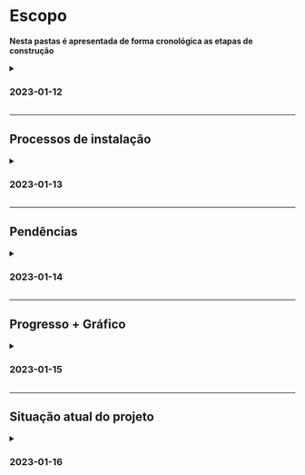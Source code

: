 # Escopo

**Nesta pastas é apresentada de forma cronológica as etapas de construção**

<details>
	<summary>
		<h3>2023-01-12</h3>
	</summary>
	
> O arquivo 00.md contém a separação ordenada das demandas recebidas por e-mail
	
[00.md](https://github.com/kromodoro/zpt-vendas/blob/main/Escopo/2023-01-12/00.md)
	
> O arquivo 00.md contém o plano de execução estruturado
	
[01.md](https://github.com/kromodoro/zpt-vendas/blob/main/Escopo/2023-01-12/01.md)

### Esboço das telas usando 'Mobile First'

> Página de Logs
	
![card-log-form-view.png](https://github.com/kromodoro/zpt-vendas/blob/main/Escopo/2023-01-12/card-log-form-view.png?raw=true)
	
> Página de Login
	
![card-login.png](https://github.com/kromodoro/zpt-vendas/blob/main/Escopo/2023-01-12/card-login.png?raw=true)

> Página formulário de produtos

![card-produto-form.png](https://github.com/kromodoro/zpt-vendas/blob/main/Escopo/2023-01-12/card-produto-form.png?raw=true)

> Página de visualização dos produtos

![card-produto-view](https://github.com/kromodoro/zpt-vendas/blob/main/Escopo/2023-01-12/card-produto-view.png)
	
> Página formulário de vendedores

![card-vendedor-form](https://github.com/kromodoro/zpt-vendas/blob/main/Escopo/2023-01-12/card-vendedor-form.png)
	
> Página formulário de vendas

![cards-venda-form-and-view](https://github.com/kromodoro/zpt-vendas/blob/main/Escopo/2023-01-12/cards-venda-form-and-view.png)
</details>

<hr>

## Processos de instalação
<details>
	<summary>
		<h3>2023-01-13</h3>
	</summary>
	
Neste arquivo estão anotados os comandos utilizados de forma corrida durante a primeiras instalações

[00.md](https://github.com/kromodoro/zpt-vendas/blob/main/Escopo/2023-01-13/00.md)
	
Neste arquivo estão anotados os comandos utilizados de forma estruturada com a forma correta de instalar

[01.md](https://github.com/kromodoro/zpt-vendas/blob/main/Escopo/2023-01-13/01.md)

</details>

<hr>

## Pendências
<details>
	<summary>
		<h3>2023-01-14</h3>
	</summary>

Neste arquivos estão as pendências do dia

[00.md](https://github.com/kromodoro/zpt-vendas/blob/main/Escopo/2023-01-14/00.md)
	
</details>

<hr>

## Progresso + Gráfico
<details>
	<summary>
		<h3>2023-01-15</h3>
	</summary>

Neste arquivo é feita uma listagem geral do progresso do projeto

[00.md](https://github.com/kromodoro/zpt-vendas/blob/main/Escopo/2023-01-15/00.md)

Nesta imagem é feita a escolha de gráfico para representar o desempenho dos vendedores e os produtos mais vendidos

![qual-grafico-usar.jpeg](https://github.com/kromodoro/zpt-vendas/blob/main/Escopo/2023-01-15/qual-grafico-usar.jpeg)

</details>

<hr>

## Situação atual do projeto
<details>
	<summary>
		<h3>2023-01-16</h3>
	</summary>

Neste arquivo é leventada a situação atual do projeto

[00.md](https://github.com/kromodoro/zpt-vendas/blob/main/Escopo/2023-01-16/00.md) 
</details>
